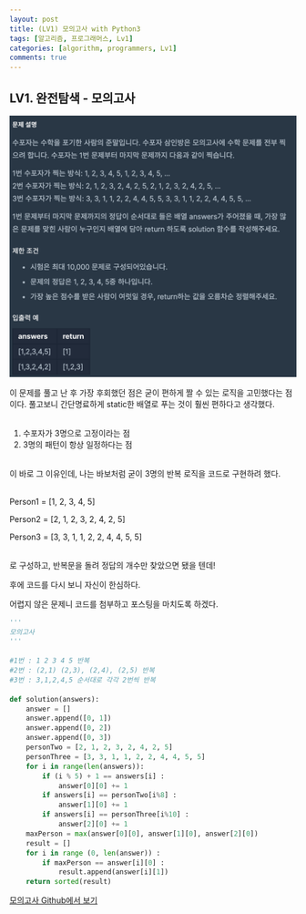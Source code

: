```yaml
---
layout: post
title: (LV1) 모의고사 with Python3
tags: [알고리즘, 프로그래머스, Lv1]
categories: [algorithm, programmers, Lv1]
comments: true
---
```

## LV1. 완전탐색 - 모의고사



![](/assets/img/모의고사.png)

이 문제를 풀고 난 후 가장 후회했던 점은 굳이 편하게 짤 수 있는 로직을 고민했다는 점이다. 풀고보니 간단명료하게 static한 배열로 푸는 것이 훨씬 편하다고 생각했다.<br><br>

1. 수포자가 3명으로 고정이라는 점
2. 3명의 패턴이 항상 일정하다는 점

<br> 이 바로 그 이유인데, 나는 바보처럼 굳이 3명의 반복 로직을 코드로 구현하려 했다.  

<br> Person1 = [1, 2, 3, 4, 5]

Person2 = [2, 1, 2, 3, 2, 4, 2, 5]

Person3 = [3, 3, 1, 1, 2, 2, 4, 4, 5, 5]

<br> 로 구성하고, 반복문을 돌려 정답의 개수만 찾았으면 됐을 텐데!

후에 코드를 다시 보니 자신이 한심하다.

어렵지 않은 문제니 코드를 첨부하고 포스팅을 마치도록 하겠다.

```python
'''
모의고사
'''

#1번 : 1 2 3 4 5 반복
#2번 : (2,1) (2,3), (2,4), (2,5) 반복 
#3번 : 3,1,2,4,5 순서대로 각각 2번씩 반복

def solution(answers):
    answer = []
    answer.append([0, 1])
    answer.append([0, 2])
    answer.append([0, 3])
    personTwo = [2, 1, 2, 3, 2, 4, 2, 5]
    personThree = [3, 3, 1, 1, 2, 2, 4, 4, 5, 5]
    for i in range(len(answers)):
        if (i % 5) + 1 == answers[i] :
            answer[0][0] += 1
        if answers[i] == personTwo[i%8] :
            answer[1][0] += 1
        if answers[i] == personThree[i%10] :
            answer[2][0] += 1
    maxPerson = max(answer[0][0], answer[1][0], answer[2][0])
    result = []
    for i in range (0, len(answer)) :
        if maxPerson == answer[i][0] :
            result.append(answer[i][1])
    return sorted(result)
```

[모의고사 Github에서 보기](https://github.com/ljh9601/BOJ-Programmers/blob/master/Programmers/Lv1/모의고사.py)


